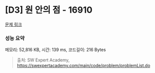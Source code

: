 # [D3] 원 안의 점 - 16910 

[문제 링크](https://swexpertacademy.com/main/code/problem/problemDetail.do?contestProbId=AYcllbDqUVgDFASR) 

### 성능 요약

메모리: 52,816 KB, 시간: 139 ms, 코드길이: 216 Bytes



> 출처: SW Expert Academy, https://swexpertacademy.com/main/code/problem/problemList.do